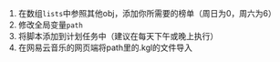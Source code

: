 1. 在数组`lists`中参照其他obj，添加你所需要的榜单（周日为0，周六为6）
2. 修改全局变量`path`
3. 将脚本添加到计划任务中（建议在每天下午或晚上执行）
4. 在网易云音乐的网页端将path里的.kgl的文件导入